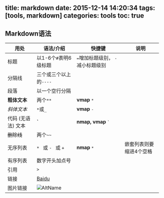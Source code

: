 title: markdown
date: 2015-12-14 14:20:34
tags: [tools, markdown]
categories: tools
toc: true
---

## Markdown语法

| 用处               | 语法/介绍                     | 快捷键                                              | 说明                    |
|--------------------|-------------------------------|-----------------------------------------------------|-------------------------|
| 标题               | 以1-6个`#`表明6级标题         | <kbd>=</kbd>增加标题级别， <kbd>-</kbd>减小标题级别 |                         |
| 分隔线             | 三个或三个以上的`----`        |                                                     |                         |
| 段落               | 以一个空行分隔                |                                                     |                         |
| **粗体文本**       | 两个`**`                      | **vmap** <kbd>*</kbd>                               |                         |
| _斜体文本_         | `*`或`_`                      | **vmap** <kbd>-</kbd>                               |                         |
| 代码 (无语法) 文本 | **`**                         | **nmap, vmap** <kbd>`</kbd>                         |                         |
| ~~删除线~~         | 两个`~~`                      |                                                     |                         |
| 无序列表           | `* ` 或 `- `  或 `+ `         | **nmap** <kbd>*</kbd>                               | 嵌套列表则要缩进4个空格 |
| 有序列表           | 数字开头加点号                |                                                     |                         |
| 引用               | ` > `                         |                                                     |                         |
| 链接               | [Baidu](http://www.baidu.com) |                                                     |                         |
| 图片链接           | ![AltName](../images/xxx.png) |                                                     |                         |

<!-- more -->
